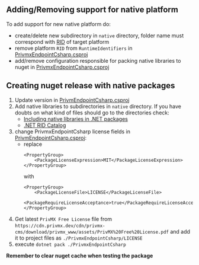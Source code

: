 ﻿## Adding/Removing support for native platform
To add support for new native platform do:
- create/delete new subdirectory in `native` directory, folder name must correspond with [RID](https://learn.microsoft.com/en-us/dotnet/core/rid-catalog) of target platform
- remove platform `RID` from `RuntimeIdentifiers` in [PrivmxEndpointCsharp.csproj](./PrivmxEndpointCsharp/PrivmxEndpointCsharp.csproj)
- add/remove configuration responsible for packing native libraries to nuget in [PrivmxEndpointCsharp.csproj](./PrivmxEndpointCsharp/PrivmxEndpointCsharp.csproj) 

## Creating nuget release with native packages
1. Update version in [PrivmEndpointCsharp.csproj](./PrivmxEndpointCsharp/PrivmxEndpointCsharp.csproj)
2. Add native libraries to subdirectories in `native` directory. If you have doubts on what kind of files should go to the directories check:
   - [Including native libraries in .NET packages](https://learn.microsoft.com/en-us/nuget/create-packages/native-files-in-net-packages)
   - [.NET RID Catalog](https://learn.microsoft.com/en-us/dotnet/core/rid-catalog)
3. change PrivmxEndpointCsharp license fields in [PrivmEndpointCsharp.csproj](./PrivmxEndpointCsharp/PrivmxEndpointCsharp.csproj):
   - replace 
     ```
     <PropertyGroup>
         <PackageLicenseExpression>MIT</PackageLicenseExpression>
     </PropertyGroup>
     ``` 
     with
     ```
     <PropertyGroup>
         <PackageLicenseFile>LICENSE</PackageLicenseFile>
         <PackageRequireLicenseAcceptance>true</PackageRequireLicenseAcceptance>
     </PropertyGroup>
     ```
4. Get latest `PrivMX Free License` file from `https://cdn.privmx.dev/cdn/privmx-cms/download/privmx_www/assets/PrivMX%20Free%20License.pdf` and add it to project files as `./PrivmxEndpointCsharp/LICENSE`
5. execute `dotnet pack ./PrivmxEndpointCsharp`

**Remember to clear nuget cache when testing the package**